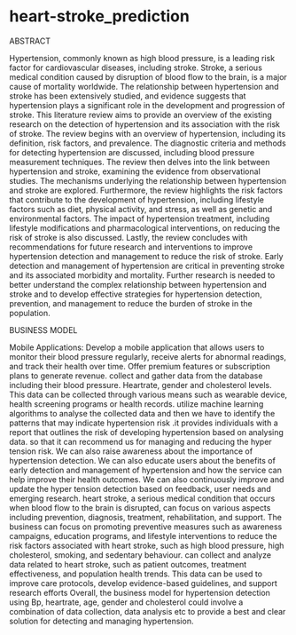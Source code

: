 # heart-stroke_prediction
ABSTRACT

Hypertension, commonly known as high blood pressure, is a leading risk factor for cardiovascular diseases, including stroke. Stroke, a serious medical condition caused by disruption of blood flow to the brain, is a major cause of mortality worldwide. The relationship between hypertension and stroke has been extensively studied, and evidence suggests that hypertension plays a significant role in the development and progression of stroke.
This literature review aims to provide an overview of the existing research on the detection of hypertension and its association with the risk of stroke. The review begins with an overview of hypertension, including its definition, risk factors, and prevalence. The diagnostic criteria and methods for detecting hypertension are discussed, including blood pressure measurement techniques.
The review then delves into the link between hypertension and stroke, examining the evidence from observational studies. The mechanisms underlying the relationship between hypertension and stroke are explored.
Furthermore, the review highlights the risk factors that contribute to the development of hypertension, including lifestyle factors such as diet, physical activity, and stress, as well as genetic and environmental factors. The impact of hypertension treatment, including lifestyle modifications and pharmacological interventions, on reducing the risk of stroke is also discussed. 
Lastly, the review concludes with recommendations for future research and interventions to improve hypertension detection and management to reduce the risk of stroke. Early detection and management of hypertension are critical in preventing stroke and its associated morbidity and mortality. Further research is needed to better understand the complex relationship between hypertension and stroke and to develop effective strategies for hypertension detection, prevention, and management to reduce the burden of stroke in the population.

BUSINESS MODEL

Mobile Applications: Develop a mobile application that allows users to monitor their blood pressure regularly, receive alerts for abnormal readings, and track their health over time. Offer premium features or subscription plans to generate revenue. collect and gather data from the database including their blood pressure. Heartrate, gender and cholesterol levels. This data can be collected through various means such as wearable device, health screening programs or health records. utilize machine learning algorithms to analyse the collected data and then we have to identify the patterns that may indicate hypertension risk .it provides individuals with a report that outlines the risk of developing hypertension based on analysing data. so that it can recommend us for managing and reducing the hyper tension risk. We can also raise awareness about the importance of hypertension detection. We can also educate users about the benefits of early detection and management of hypertension and how the service can help improve their health outcomes. We can also continuously improve and update the hyper tension detection based on feedback, user needs and emerging research.
heart stroke, a serious medical condition that occurs when blood flow to the brain is disrupted, can focus on various aspects including prevention, diagnosis, treatment, rehabilitation, and support. The business can focus on promoting preventive measures such as awareness campaigns, education programs, and lifestyle interventions to reduce the risk factors associated with heart stroke, such as high blood pressure, high cholesterol, smoking, and sedentary behaviour. can collect and analyze data related to heart stroke, such as patient outcomes, treatment effectiveness, and population health trends. This data can be used to improve care protocols, develop evidence-based guidelines, and support research efforts
Overall, the business model for hypertension detection using Bp, heartrate, age, gender and cholesterol could involve a combination of data collection, data analysis etc to provide a best and clear solution for detecting and managing hypertension.
